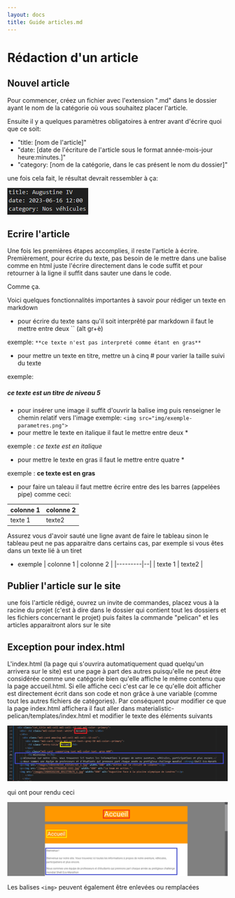 ```yaml
---
layout: docs
title: Guide articles.md
---
```


# Rédaction d'un article
## Nouvel article
Pour commencer, créez un fichier avec l'extension ".md" dans le dossier ayant le nom de la catégorie où vous souhaitez placer l'article.

Ensuite il y a quelques paramètres obligatoires à entrer avant d'écrire quoi que ce soit:
 - "title: [nom de l'article]" 
 - "date: [date de l'écriture de l'article sous le format année-mois-jour heure:minutes.]"
 - "category: [nom de la catégorie, dans le cas présent le nom du dossier]"

 une fois cela fait, le résultat devrait ressembler à ça:

<img src="img/exemple-parametres.png">

 ## Ecrire l'article
 Une fois les premières étapes accomplies, il reste l'article à écrire. Premièrement, pour écrire du texte, pas besoin de le mettre dans une balise comme en html juste l'écrire directement dans le code suffit et pour retourner à la ligne il suffit dans sauter une dans le code.

 Comme ça.

 Voici quelques fonctionnalités importantes à savoir pour rédiger un texte en markdown
 - pour écrire du texte sans qu'il soit interprêté par markdown il faut le mettre entre deux `` (alt gr+è)
 
 exemple: `**ce texte n'est pas interpreté comme étant en gras**`
 - pour mettre un texte en titre, mettre un à cinq # pour varier la taille suivi du texte

 exemple: 
  ##### ce texte est un titre de niveau 5
 - pour insérer une image il suffit d'ouvrir la balise img puis renseigner le chemin relatif vers l'image exemple: `<img src="img/exemple-parametres.png">`
  - pour mettre le texte en italique il faut le mettre entre deux * 

  exemple : *ce texte est en italique*
 - pour mettre le texte en gras il faut le mettre entre quatre * 
 
 exemple : **ce texte est en gras**
 - pour faire un taleau il faut mettre écrire entre des les barres (appelées pipe) comme ceci: 

 | colonne 1 | colonne 2 |
 |---------|--|
 | texte 1 | texte2 | 

 Assurez vous d'avoir sauté une ligne avant de faire le tableau sinon le tableau peut ne pas apparaitre dans certains cas, par exemple si vous êtes dans un texte lié à un tiret
 - exemple
 | colonne 1 | colonne 2 |
 |---------|--|
 | texte 1 | texte2 | 
 ## Publier l'article sur le site
 une fois l'article rédigé, ouvrez un invite de commandes, placez vous à la racine du projet (c'est à dire dans le dossier qui contient tout les dossiers et les fichiers concernant le projet) puis faites la commande "pelican" et les articles apparaitront alors sur le site

 ## Exception pour index.html

 L'index.html (la page qui s'ouvrira automatiquement quad quelqu'un arrivera sur le site) est une page à part des autres puisqu'elle ne peut être considérée comme une catégorie bien qu'elle affiche le même contenu que la page accueil.html. Si elle affiche ceci c'est car le ce qu'elle doit afficher est directement écrit dans son code et non grâce à une variable (comme tout les autres fichiers de catégories). Par conséquent pour modifier ce que la page index.html affichera il faut aller dans materialistic-pelican/templates/index.html et modifier le texte des éléments suivants

 <img src="img/modif-index-code.png">

 qui ont pour rendu ceci

 <img src="img/modif-index-rendu.png">

 Les balises `<img>` peuvent également être enlevées ou remplacées